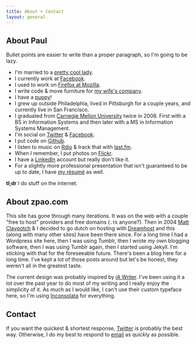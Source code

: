 ```yaml
---
title: About + Contact
layout: general
---
```


## About Paul

Bullet points are easier to write than a proper paragraph, so I'm going to be lazy.

* I'm married to a [pretty cool lady](http://twitter.com/otlvintage).
* I currently work at [Facebook](https://www.facebook.com).
* I used to work on [Firefox at Mozilla](http://firefox.com).
* I write code & move furniture for [my wife's company](http://onetruelovevintage.com).
* I have a [puppy](http://instagr.am/p/lPn7w/)!
* I grew up outside Philadelphia, lived in Pittsburgh for a couple years, and currently live in San Francisco.
* I graduated from [Carnegie Mellon University](http://cmu.edu) twice in 2008.
  First with a BS in Information Systems and then later with a MS in Information Systems Management.
* I'm social on [Twitter](https://twitter.com/zpao) & [Facebook](https://www.facebook.com/zpao).
* I put code on [Github](https://github.com/zpao).
* I listen to music on [Rdio](http://www.rdio.com/people/zpao/) & track that with [last.fm](http://last.fm/user/zpao).
* When I remember, I put photos on [Flickr](http://flickr.com/photos/zpao).
* I have a [LinkedIn](http://www.linkedin.com/in/pauloshannessy) account but really don't like it.
* For a slightly more professional presentation that isn't guaranteed to be up to date, I have [my résumé](/resume) as well.

**tl;dr** I do stuff on the internet.


## About zpao.com

This site has gone through many iterations. It was on the web with a couple "free to host" providers and free domains (`.tk` anyone?). Then in 2004 [Matt Claypotch](http://potch.me/) & I decided to go dutch on hosting with [Dreamhost](http://www.dreamhost.com/r.cgi?98611 "Yea,  that's a referral link for cash money") and this (along with many other sites) have been there since. For a long time I had a Wordpress site here, then I was using Tumblr, then I wrote my own blogging software, then I was using Tumblr again, then I started using Jekyll. I'm sticking with that for the foreseeable future. There's been a blog here for a long time. I've kept a lot of those posts around but let's be honest, they weren't all in the greatest taste.

The current design was probably inspired by [iA Writer](http://www.iawriter.com/mac/). I've been using it a lot over the past year to do most of my writing and I really enjoy the simplicity of it. As much as I would like, I can't use their custom typeface here, so I'm using [Inconsolata](http://www.google.com/fonts/specimen/Inconsolata) for everything.


## Contact

If you want the quickest & shortest response, [Twitter](https://twitter.com/zpao) is probably the best way. Otherwise, I do my best to respond to [email](mailto:paul@oshannessy.com) as quickly as possible.

